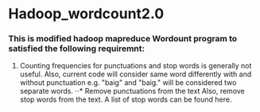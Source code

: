 # Hadoop_wordcount2.0
### This is modified hadoop mapreduce Wordount program to satisfied the following requiremnt:

   1. Counting frequencies for punctuations and stop words is generally not useful. Also, current code will consider same word differently with and without punctuation e.g. "baig" and "baig." will be considered two separate words.
   ⋅⋅* Remove punctuations from the text
   Also, remove stop words from the text. A list of stop words can be found here. 


